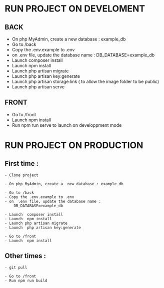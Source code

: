 # RUN PROJECT ON DEVELOMENT

## BACK

- On php MyAdmin, create a new database : example_db
- Go to /back
- Copy the .env.example to .env
- on .env file, update the database name :
  DB_DATABASE=example_db
- Launch composer install
- Launch npm install
- Launch php artisan migrate
- Launch php artisan key:generate
- Launch php artisan storage:link ( to allow the image folder to be public)
- Launch php artisan serve

## FRONT

- Go to /front
- Launch npm install
- Run npm run serve to launch on developpment mode

# RUN PROJECT ON PRODUCTION

## First time :

    - Clone project

    - On php MyAdmin, create a  new database : example_db

    - Go to /back
    - Copy the .env.example to .env
    - on  .env file, update the database name :
    	DB_DATABASE=example_db

    - Launch  composer install
    - Launch  npm install
    - Launch php artisan migrate
    - Launch  php artisan key:generate

    - Go to /front
    - Launch  npm install

## Other times :

    - git pull

    - Go to /front
    - Run npm run build
